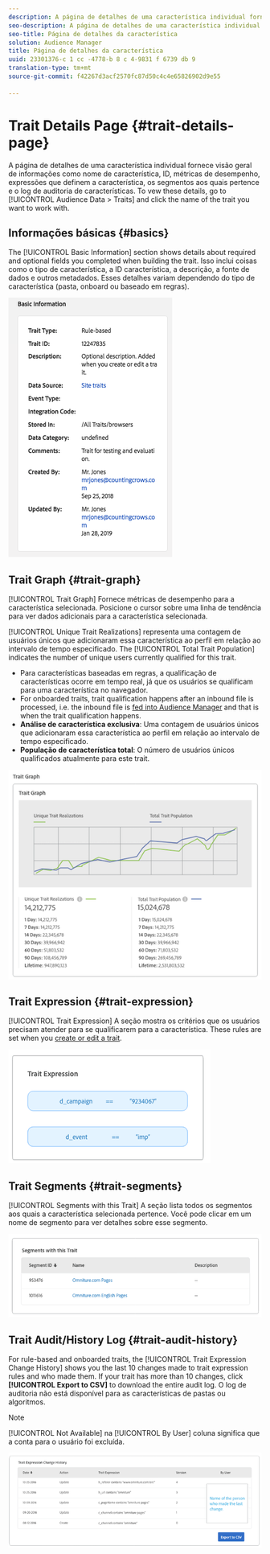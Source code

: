 ```yaml
---
description: A página de detalhes de uma característica individual fornece visão geral de informações como nome de característica, ID, métricas de desempenho, expressões que definem a característica, os segmentos aos quais pertence e o log de auditoria de características. Para veicular esses detalhes, vá para Dados de público-alvo > Características e clique no nome da característica com a qual deseja trabalhar.
seo-description: A página de detalhes de uma característica individual fornece visão geral de informações como nome de característica, ID, métricas de desempenho, expressões que definem a característica, os segmentos aos quais pertence e o log de auditoria de características. Para veicular esses detalhes, vá para Dados de público-alvo > Características e clique no nome da característica com a qual deseja trabalhar.
seo-title: Página de detalhes da característica
solution: Audience Manager
title: Página de detalhes da característica
uuid: 23301376-c 1 cc -4778-b 8 c 4-9831 f 6739 db 9
translation-type: tm+mt
source-git-commit: f42267d3acf2570fc87d50c4c4e65826902d9e55

---
```



# Trait Details Page {#trait-details-page}

A página de detalhes de uma característica individual fornece visão geral de informações como nome de característica, ID, métricas de desempenho, expressões que definem a característica, os segmentos aos quais pertence e o log de auditoria de características. To vew these details, go to [!UICONTROL Audience Data > Traits] and click the name of the trait you want to work with.

## Informações básicas {#basics}

The [!UICONTROL Basic Information] section shows details about required and optional fields you completed when building the trait. Isso inclui coisas como o tipo de característica, a ID característica, a descrição, a fonte de dados e outros metadados. Esses detalhes variam dependendo do tipo de característica (pasta, onboard ou baseado em regras).

![](assets/basicInfo.png)

## Trait Graph {#trait-graph}

[!UICONTROL Trait Graph] Fornece métricas de desempenho para a característica selecionada. Posicione o cursor sobre uma linha de tendência para ver dados adicionais para a característica selecionada.

[!UICONTROL Unique Trait Realizations] representa uma contagem de usuários únicos que adicionaram essa característica ao perfil em relação ao intervalo de tempo especificado. The [!UICONTROL Total Trait Population] indicates the number of unique users currently qualified for this trait.

* Para características baseadas em regras, a qualificação de características ocorre em tempo real, já que os usuários se qualificam para uma característica no navegador.
* For onboarded traits, trait qualification happens after an inbound file is processed, i.e. the inbound file is [fed into Audience Manager](../../faq/faq-inbound-data-ingestion.md) and that is when the trait qualification happens.
* **Análise de característica exclusiva**: Uma contagem de usuários únicos que adicionaram essa característica ao perfil em relação ao intervalo de tempo especificado.
* **População de característica total**: O número de usuários únicos qualificados atualmente para este trait.

![](assets/traitGraph.png)

## Trait Expression {#trait-expression}

[!UICONTROL Trait Expression] A seção mostra os critérios que os usuários precisam atender para se qualificarem para a característica. These rules are set when you [create or edit a trait](../../features/traits/about-trait-builder.md).

![](assets/traitExpression.png)

## Trait Segments {#trait-segments}

[!UICONTROL Segments with this Trait] A seção lista todos os segmentos aos quais a característica selecionada pertence. Você pode clicar em um nome de segmento para ver detalhes sobre esse segmento.

![](assets/traitSegments.png)

## Trait Audit/History Log {#trait-audit-history}

For rule-based and onboarded traits, the [!UICONTROL Trait Expression Change History] shows you the last 10 changes made to trait expression rules and who made them. If your trait has more than 10 changes, click **[!UICONTROL Export to CSV]** to download the entire audit log. O log de auditoria não está disponível para as características de pastas ou algoritmos.

>[!NOTE]
>
>[!UICONTROL Not Available] na [!UICONTROL By User] coluna significa que a conta para o usuário foi excluída.

![](assets/traitHistory.png)